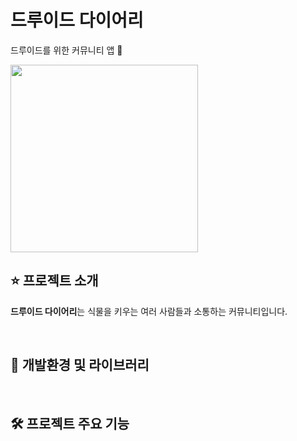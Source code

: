 # 드루이드 다이어리

드루이드를 위한 커뮤니티 앱 🌱

<img height="300" src="https://user-images.githubusercontent.com/79133968/233791679-75a58f8f-0dfe-4c43-9470-fdce9e6dae90.jpg" />

## ⭐️ 프로젝트 소개

**드루이드 다이어리**는 식물을 키우는 여러 사람들과 소통하는 커뮤니티입니다.

<br />

## 🧩 개발환경 및 라이브러리

<br>

## 🛠️ 프로젝트 주요 기능
